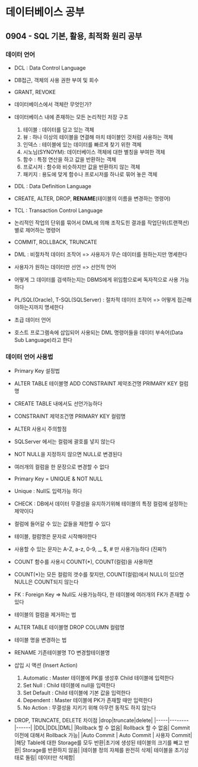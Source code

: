 # 데이터베이스 공부

## 0904 - SQL 기본, 활용, 최적화 원리 공부

### 데이터 언어

- DCL : Data Control Language
- DB접근, 객체의 사용 권한 부여 및 회수
- GRANT, REVOKE

- 데이터베이스에서 객체란 무엇인가?
- 데이터베이스 내에 존재하는 모든 논리적인 저장 구조

  1. 테이블 : 데이터를 담고 있는 객체
  2. 뷰 : 하나 이상의 테이블을 연결해 마치 테이블인 것처럼 사용하는 객체
  3. 인덱스 : 테이블에 있는 데이터를 빠르게 찾기 위한 객체
  4. 시노님(SYNOYM): 데이터베이스 객체에 대한 별칭을 부여한 객체
  5. 함수 : 특정 연산을 하고 값을 반환하는 객체
  6. 프로시저 : 함수와 비슷하지만 값을 반환하지 않는 객체
  7. 패키지 : 용도에 맞게 함수나 프로시저를 하나로 묶어 놓은 객체

- DDL : Data Definition Language
- CREATE, ALTER, DROP, <b>RENAME</b>(테이블의 이름을 변경하는 명령어)

- TCL : Transaction Control Language
- 논리적인 작업의 단위를 묶어서 DML에 의해 조작도힌 결과를 작업단위(트랜잭션) 별로 제어하는 명령어
- COMMIT, ROLLBACK, TRUNCATE

- DML : 비절차적 데이터 조작어 => 사용자가 무슨 데이터를 원하는지만 명세한다
- 사용자가 원하는 데이터만 선언 => 선언적 언어
- 어떻게 그 데이터를 검색하는지는 DBMS에게 위임함으로써 독자적으로 사용 가능하다
- PL/SQL(Oracle), T-SQL(SQLServer) : 절차적 데이터 조작어 => 어떻게 접근해야하는지까지 명세한다
- 초급 데이터 언어

- 호스트 프로그램속에 삽입되어 사용되는 DML 명령어들을 데이터 부속어(Data Sub Language)라고 한다

### 데이터 언어 사용법

- Primary Key 설정법
- ALTER TABLE 테이블명 ADD CONSTRAINT 제약조건명 PRIMARY KEY 컬럼명
- CREATE TABLE 내에서도 선언가능하다
- CONSTRAINT 제약조건명 PRIMARY KEY 컬럼명

- ALTER 사용시 주의할점
- SQLServer 에서는 컬럼에 괄호를 넣지 않는다
- NOT NULL을 지정하지 않으면 NULL로 변경된다
- 여러개의 컬럼을 한 문장으로 변경할 수 없다

- Primary Key = UNIQUE & NOT NULL
- Unique : Null도 입력가능 하다
- CHECK : DB에서 데이터 무결성을 유지하기위해 테이블의 특정 컬럼에 설정하는 제약이다
- 컬럼에 들어갈 수 있는 값들을 제한할 수 있다

- 테이블, 컬럼명은 문자로 시작해야한다
- 사용할 수 있는 문자는 A-Z, a-z, 0-9, \_, $, # 만 사용가능하다 (진짜?)

- COUNT 함수를 사용시 COUNT(\*), COUNT(컬럼)을 사용하면
- COUNT(\*)는 모든 컬럼의 갯수를 찾지만, COUNT(컬럼)에서 NULL이 있으면 NULL은 COUNT되지 않는다

- FK : Foreign Key => Null도 사용가능하다, 한 테이블에 여러개의 FK가 존재할 수 있다

- 테이블의 컬럼을 제거하는 법
- ALTER TABLE 테이블명 DROP COLUMN 컬럼명

- 테이블 명을 변경하는 법
- RENAME 기존테이블명 TO 변경할테이블명

- 삽입 시 액션 (Insert Action)

  1. Automatic : Master 테이블에 PK를 생성후 Child 테이블에 입력한다
  2. Set Null : Child 테이블에 null을 입력한다
  3. Set Default : Child 테이블에 기본 값을 입력한다
  4. Dependent : Master 테이블에 PK가 존재할 때만 입력한다
  5. No Action : 무결성을 지키기 위해 아무런 동작도 하지 않는다

- DROP, TRUNCATE, DELETE 차이점
  |drop|truncate|delete|
  |-----|--------|------|
  |DDL|DDL|DML|
  |Rollback 할 수 없음| Rollback 할 수 없음| Commit 이전에 대해서 Rollback 가능|
  |Auto Commit | Auto Commit | 사용자 Commit|
  |해당 Table에 대한 Storage를 모두 반환|초기에 생성된 테이블의 크기를 빼고 반환| Storage를 반환하지 않음|
  |테이블 정의 자체를 완전히 삭제| 테이블을 초기상태로 돌림| 데이터만 삭제함|
